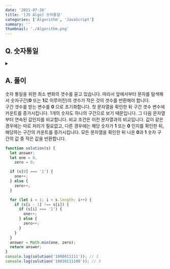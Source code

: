 ```yaml
---
date: '2021-07-26'
title: '[JS Algo] 숫자통일'
categories: ['Algorithm', 'JavaScript']
summary: ''
thumbnail: './Algorithm.png'
---
```


## Q. 숫자통일

<details>
<summary></summary>
<div markdown="1">

문자열이 100001111이 주어지면 2번째부터 5번째까지 0을 뒤집어 111111111로 통일할 수 있습니다. 문자열이 주어지면 최소 몇 번만에 숫자를 0 또는 1로 통일할 수 있는지를 찾아야 합니다. <br>
문자열에서 구간의 최소 갯수를 반환해야 합니다.

</div>
</details>

## A. 풀이

숫자 통일을 위한 최소 변화의 갯수를 묻고 있습니다. 따라서 앞에서부터 문자를 탐색해서 숫자구간(**0** 또는 **1**로 이루어진)의 갯수가 작은 것의 갯수를 반환해야 합니다. <br>
구간 갯수를 받는 변수를 **0** 으로 초기화합니다. 첫 문자열을 확인한 뒤 구간 갯수 변수에 카운트를 증가시킵니다. 1개의 숫자도 하나의 구간으로 보기 때문입니다. 그 다음 문자열부터 연속된 값인지를 비교합니다. 비교 조건은 이전 문자열과의 비교입니다. 값이 같은 경우에는 따로 처리가 필요없고, 다른 경우에는 해당 숫자가 **1** 또는 **0** 인지를 확인한 뒤, 해당하는 구간의 카운트를 증가시킵니다. 모든 문자열을 확인한 뒤 나온 **0**과 **1** 숫자 구간의 값 중 작은 값을 반환합니다.

```javascript
function solution(s) {
  let answer;
  let one = 0,
    zero = 0;

  if (s[0] === '1') {
    one++;
  } else {
    zero++;
  }

  for (let i = 1; i < s.length; i++) {
    if (s[i - 1] !== s[i]) {
      if (s[i] === '1') {
        one++;
      } else {
        zero++;
      }
    }
  }
  answer = Math.min(one, zero);
  return answer;
}
console.log(solution('1000011111')); // 1
console.log(solution('10010111100')); // 3
```
